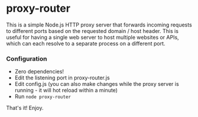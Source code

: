 # proxy-router
This is a simple Node.js HTTP proxy server that forwards incoming requests to different ports based on the requested domain / host header. This is useful for having a single web server to host multiple websites or APIs, which can each resolve to a separate process on a different port.

### Configuration
- Zero dependencies!
- Edit the listening port in proxy-router.js
- Edit config.js (you can also make changes while the proxy server is running - it will hot reload within a minute)
- Run `node proxy-router`

That's it! Enjoy.